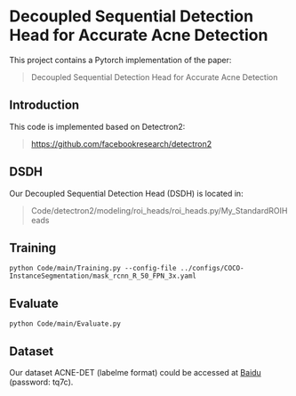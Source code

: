 # Decoupled Sequential Detection Head for Accurate Acne Detection

This project contains a Pytorch implementation of the paper:
> Decoupled Sequential Detection Head for Accurate Acne Detection

## Introduction
This code is implemented based on Detectron2:
> https://github.com/facebookresearch/detectron2

## DSDH
Our Decoupled Sequential Detection Head (DSDH) is located in:
> Code/detectron2/modeling/roi_heads/roi_heads.py/My_StandardROIHeads

## Training
```shell
python Code/main/Training.py --config-file ../configs/COCO-InstanceSegmentation/mask_rcnn_R_50_FPN_3x.yaml
```

## Evaluate
```shell
python Code/main/Evaluate.py
```

## Dataset
Our dataset ACNE-DET (labelme format) could be accessed at [Baidu](https://pan.baidu.com/s/1CMHTYy74Ns2hYl2WUkYj8w) (password: tq7c).